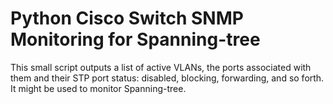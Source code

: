 # Python Cisco Switch SNMP Monitoring for Spanning-tree
This small script outputs a list of active VLANs, the ports associated with them and their STP port status: disabled, blocking, forwarding, and so forth. It might be used to monitor Spanning-tree.
